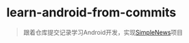 # learn-android-from-commits

> 跟着仓库提交记录学习Android开发，实现[SimpleNews](https://github.com/Gnotes/SimpleNews)项目
